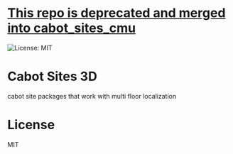 # [This repo is deprecated and merged into cabot_sites_cmu](https://github.com/CMU-cabot/cabot_sites_cmu)

![License: MIT](https://img.shields.io/badge/License-MIT-blue.svg)

# Cabot Sites 3D

cabot site packages that work with multi floor localization


# License

MIT
